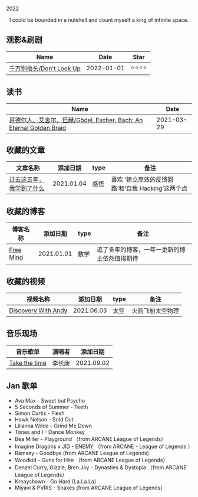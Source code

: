 2022

<center>I could be bounded in a nutshell and count myself a king of infinite space.</center>



## 观影&刷剧

<!--START_SECTION:my_drama-->

| Name                                                         | Date       | Star                           |
| ------------------------------------------------------------ | ---------- | ------------------------------ |
| [千万别抬头/Don't Look Up](https://github.com/mingwhy/2021/issues/1#issuecomment-873285575) | 2022-01-01 | :star::star::star::star: |





## 读书

| Name                                                         | Date       |
| ------------------------------------------------------------ | ---------- |
| [哥德尔人、艾舍尔、巴赫/Gödel, Escher, Bach: An Eternal Golden Braid](https://github.com/mingwhy/2021/issues/2#issuecomment-873476181) | 2021-03-29 |




## 收藏的文章

| 文章名称                                                     | 添加日期   | type     | 备注       |
| ---------------------------------------- | ---------- | -------- | -------------------------------- |
| [过去这五年，我学到了什么](https://linghao.io/posts/five-year-learning-2013-2018) | 2021.01.04 | 感悟   | 喜欢 ‘建立高效的反馈回路’和‘自我 Hacking’这两个点 | 


## 收藏的博客

| 博客名称                                            | 添加日期   | type         | 备注                                           |
| --------------------------------------------------- | ---------- | ------------ | ---------------------------------------------- |
| [Free Mind](https://pluskid.org/)                   | 2021.01.01 | 数学         | 追了多年的博客，一年一更新的博主依然值得期待 |


## 收藏的视频
| 视频名称 | 添加日期 | type | 备注 |
| ------- | ------- | ------- | -------|
| [Discovery With Andy](https://www.youtube.com/channel/UC6lYCOXS4Rxo9xpKS1My32A) | 2021.06.03 | 太空 | 火箭飞船太空物理 |


## 音乐现场
| 音乐歌单 | 演唱者 | 添加日期 | 
| ------- | ------- | ------- |
|[Take the time](https://www.bilibili.com/video/BV1Ag411V7oT?from=search&seid=13047414237007268&spm_id_from=333.337.0.0) | 李长庚  |  2021.09.02 | 

## Jan 歌单
- Ava Max - Sweet but Psycho
- 5 Seconds of Summer - Teeth 
- Simon Curtis - Flesh 
- Hawk Nelson - Sold Out 
- Lilianna Wilde - Grind Me Down 
- Tones and I - Dance Monkey
- Bea Miller - Playground （from ARCANE League of Legends）
- Imagine Dragons x JID - ENEMY  （from ARCANE - League of Legends ）
- Ramsey - Goodbye (from ARCANE League of Legends)
- Woodkid - Guns for Hire （from ARCANE League of Legends）
- Denzel Curry, Gizzle, Bren Joy - Dynasties & Dystopia （from ARCANE League of Legends）
- Kreayshawn - Go Hard (La.La.La)
- Miyavi & PVRIS - Snakes (from ARCANE League of Legends)

